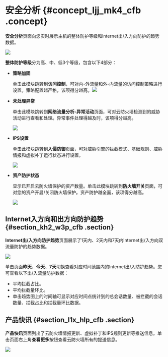 # 安全分析 {#concept_ljj_mk4_cfb .concept}

**安全分析**页面向您实时展示主机的整体防护等级和Internet出/入方向防护的趋势数据。

![](http://static-aliyun-doc.oss-cn-hangzhou.aliyuncs.com/assets/img/21267/153898228513343_zh-CN.png)

**整体防护等级**分为高、中、低3个等级，包含以下4部分：

-   **策略加固**

    单击此模块跳转到**访问控制**，可对内-外流量和外-内流量的访问控制策略进行设置。策略配置越严格，该项得分越高。![](http://static-aliyun-doc.oss-cn-hangzhou.aliyuncs.com/assets/img/21267/153898228513344_zh-CN.png)

-   **未处理异常**

    单击此模块跳转到**网络流量分析-异常活动**页面，可对云防火墙检测到的威胁活动进行查看和处理。异常事件处理得越及时，该项得分越高。

    ![](http://static-aliyun-doc.oss-cn-hangzhou.aliyuncs.com/assets/img/21267/153898228513346_zh-CN.png)

-   **IPS设置**

    单击此模块跳转到**入侵防御**页面，可对威胁引擎的拦截模式、基础规则、威胁情报和虚拟补丁运行状态进行设置。

    ![](http://static-aliyun-doc.oss-cn-hangzhou.aliyuncs.com/assets/img/21267/153898228513347_zh-CN.png)

-   **资产防护状态**

    显示已开启云防火墙保护的资产数量。单击此模块跳转到**防火墙开关**页面，可对您的资产开启/关闭防火墙保护。资产防护越全面，该项得分越高。

    ![](http://static-aliyun-doc.oss-cn-hangzhou.aliyuncs.com/assets/img/21267/153898228513348_zh-CN.png)


## Internet入方向和出方向防护趋势 {#section_kh2_w3p_cfb .section}

**Internet出/入方向防护趋势**页面展示了1天内、2天内和7天内Internet出/入方向双流量防护的趋势数据。

![](http://static-aliyun-doc.oss-cn-hangzhou.aliyuncs.com/assets/img/21267/153898228511752_zh-CN.png)

单击页面**昨天**、**今天**、**7天**切换查看对应时间范围内的Internet出/入防护趋势。您可查看以下出/入流量防护数据：

-   平均拦截占比。
-   平均拦截量环比。
-   单击趋势图上的时间轴可显示对应时间点统计到的总会话数量、被拦截的会话数量、拦截占比和拦截量环比数据。

## 产品快讯 {#section_l1x_hlp_cfb .section}

**产品快讯**页面列出了云防火墙情报更新、虚拟补丁和IPS规则更新等推送信息。单击页面右上角**查看更多**按钮查看云防火墙所有的提送信息。

![](http://static-aliyun-doc.oss-cn-hangzhou.aliyuncs.com/assets/img/21267/153898228511753_zh-CN.png)

